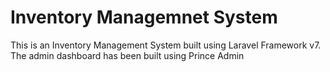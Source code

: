 # Inventory Managemnet System
 This is an Inventory Management System built using Laravel Framework v7. The admin dashboard has been built using Prince Admin
